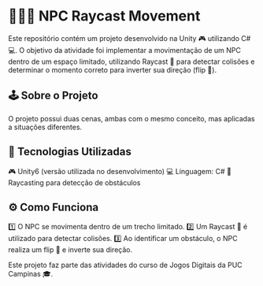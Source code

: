 # 🏃‍♂️💥 NPC Raycast Movement
Este repositório contém um projeto desenvolvido na Unity 🎮 utilizando C# 💻. O objetivo da atividade foi implementar a movimentação de um NPC dentro de um espaço limitado, utilizando Raycast 🔦 para detectar colisões e determinar o momento correto para inverter sua direção (flip 🔄).

## 🕹️ Sobre o Projeto
O projeto possui duas cenas, ambas com o mesmo conceito, mas aplicadas a situações diferentes.

## 🚀 Tecnologias Utilizadas
🎮 Unity6 (versão utilizada no desenvolvimento)
💻 Linguagem: C#
🔦 Raycasting para detecção de obstáculos
## ⚙️ Como Funciona
1️⃣ O NPC se movimenta dentro de um trecho limitado.
2️⃣ Um Raycast 🔦 é utilizado para detectar colisões.
3️⃣ Ao identificar um obstáculo, o NPC realiza um flip 🔄 e inverte sua direção.

Este projeto faz parte das atividades do curso de Jogos Digitais da PUC Campinas 🎓.
